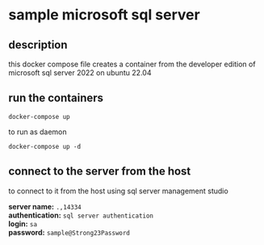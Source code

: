 # sample microsoft sql server

## description

this docker compose file creates a container from the  developer edition of microsoft sql server 2022 on ubuntu 22.04

## run the containers

```shell
docker-compose up
```

to run as daemon

```shell
docker-compose up -d
```

## connect to the server from the host

to connect to it from the host using sql server management studio

**server name:** `.,14334`  
**authentication:** `sql server authentication`  
**login:** `sa`  
**password:** `sample@Strong23Password`  
